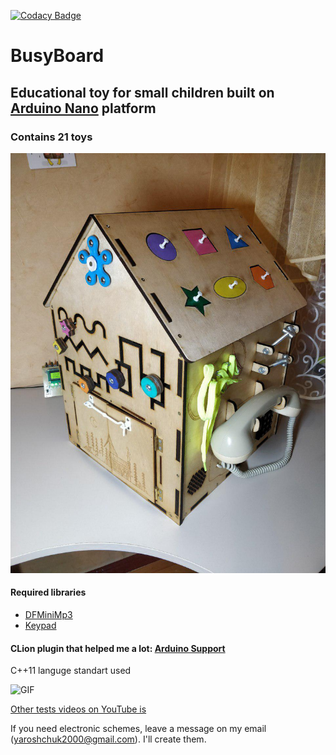 [![Codacy Badge](https://api.codacy.com/project/badge/Grade/8db1a4da421a4cfa91a6d29f44ffed1a)](https://www.codacy.com/manual/shchuko/BusyBoard?utm_source=github.com&amp;utm_medium=referral&amp;utm_content=shchuko/BusyBoard&amp;utm_campaign=Badge_Grade)

# BusyBoard
## Educational toy for small children built on [Arduino Nano](https://arduino.cc) platform
### Contains 21 toys
![PIC](https://github.com/shchuko/BusyBoard/blob/master/pics/photo_2019-07-14_01-39-17.jpg)

#### Required libraries
-   [DFMiniMp3](https://github.com/Makuna/DFMiniMp3/wiki)
-   [Keypad](https://github.com/Chris--A/Keypad)
#### CLion plugin that helped me a lot: [Arduino Support](https://github.com/vsch/CLionArduinoPlugin)
C++11 languge standart used

![GIF](https://github.com/shchuko/BusyBoard/blob/master/pics/Busyboard_test_1.gif)

[Other tests videos on YouTube is](https://www.youtube.com/playlist?list=PLUyuASd7vFSLMeVNU48Kg185tAyJWg1JF)

If you need electronic schemes, leave a message on my email (yaroshchuk2000@gmail.com). I'll create them.
